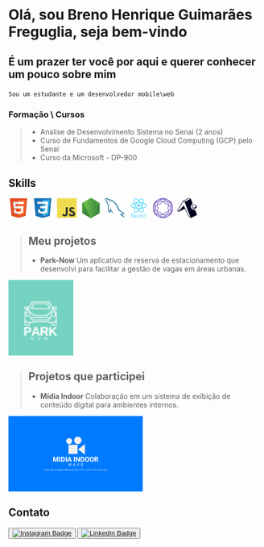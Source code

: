 
  
  
  # Olá, sou Breno Henrique Guimarães Freguglia, seja bem-vindo 
  ## É um prazer ter você por aqui e querer conhecer um pouco sobre mim

  `Sou um estudante e um desenvolvedor mobile\web`

### Formação \ Cursos

>- Analise de Desenvolvimento Sistema no Senai (2 anos)
>- Curso de Fundamentos de Google Cloud Computing (GCP) pelo Senai
>- Curso da Microsoft - DP-900

## Skills 
  <img src="https://github.com/devicons/devicon/blob/master/icons/html5/html5-original.svg" title="HTML5" alt="HTML" width="40" height="40"/>&nbsp;
  <img src="https://github.com/devicons/devicon/blob/master/icons/css3/css3-original.svg" title="Css" alt="Css" width="40" height="40"/>&nbsp;
  <img src="https://github.com/devicons/devicon/blob/master/icons/javascript/javascript-original.svg" title="JavaScript" alt="JavaScript" width="40" height="40"/>&nbsp;
  <img src="https://github.com/devicons/devicon/blob/master/icons/nodejs/nodejs-original.svg" title="NODEJS" alt="NODEJS" width="40" height="40"/>&nbsp;
  <img src="https://github.com/devicons/devicon/blob/master/icons/mysql/mysql-original.svg" title="SQL" alt="SQL" width="40" height="40"/>&nbsp;
  <img src="https://github.com/devicons/devicon/blob/master/icons/react/react-original-wordmark.svg" title="React" alt="React" width="40" height="40"/>&nbsp;
  <img src="https://github.com/devicons/devicon/blob/master/icons/reactnavigation/reactnavigation-original.svg" title="React Navigation" alt="React Navigation" width="40" height="40"/>&nbsp;
  <img src="https://github.com/brenofreguglia/Brenofreguglia/blob/main/expo-go-app.svg" title="Expo" alt="Expo" width="40" height="40"/>&nbsp;


> ## Meu projetos 
>- **Park-Now**
  Um aplicativo de reserva de estacionamento que desenvolvi para facilitar a gestão de vagas em áreas urbanas.

 > <a href="https://github.com/brenofreguglia/Park-Now">
  <img align="center" height="150" src="https://github.com/brenofreguglia/Brenofreguglia/blob/main/ParkNow.png" alt="ParkNow" />
</a>



> ## Projetos que participei
> - **Mídia Indoor**
  Colaboração em um sistema de exibição de conteúdo digital para ambientes internos.

 > <a href="https://github.com/Otavig/MidiaIndoor">
  <img align="center" height="150" src="https://github.com/Otavig/MidiaIndoor/raw/main/midias/87b12c69971a2c5ca116b86bc18c9ed4.png" alt="Midia Indoor" />
</a>


## Contato

<button>
    <a href = "https://www.instagram.com/breno_freguglia/?next=%2F">  
        <img src="https://img.shields.io/badge/Instagram-E4405F?style=for-the-badge&logo=instagram&logoColor=white" alt="Instagram Badge"/> 
    </a>
</button>

<button>
    <a href = "https://www.linkedin.com/in/breno-freguglia-15329a307/">  
        <img src="https://img.shields.io/badge/LinkedIn-blue?style=for-the-badge&logo=linkedin&logoColor=white" alt="LinkedIn Badge"/>
    </a>
</button>

